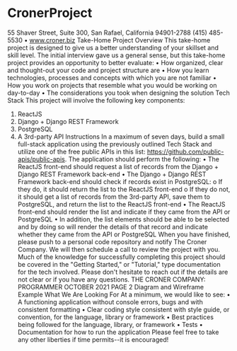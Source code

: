 # CronerProject

55 Shaver Street, Suite 300, San Rafael, California 94901-2788
(415) 485-5530 • www.croner.biz
Take-Home Project
Overview
This take-home project is designed to give us a better understanding of your skillset and skill level. The
initial interview gave us a general sense, but this take-home project provides an opportunity to better
evaluate:
• How organized, clear and thought-out your code and project structure are
• How you learn technologies, processes and concepts with which you are not familiar
• How you work on projects that resemble what you would be working on day-to-day
• The considerations you took when designing the solution
Tech Stack
This project will involve the following key components:
1. ReactJS
2. Django + Django REST Framework
3. PostgreSQL
4. A 3rd-party API
Instructions
In a maximum of seven days, build a small full-stack application using the previously outlined Tech
Stack and utilize one of the free public APIs in this list: https://github.com/public-apis/public-apis.
The application should perform the following:
• The ReactJS front-end should request a list of records from the Django + Django REST
Framework back-end
• The Django + Django REST Framework back-end should check if records exist in PostgreSQL:
o If they do, it should return the list to the ReactJS front-end
o If they do not, it should get a list of records from the 3rd-party API, save them to
PostgreSQL, and return the list to the ReactJS front-end
• The ReactJS front-end should render the list and indicate if they came from the API or
PostgreSQL
• In addition, the list elements should be able to be selected and by doing so will render the
details of that record and indicate whether they came from the API or PostgreSQL
When you have finished, please push to a personal code repository and notify The Croner Company.
We will then schedule a call to review the project with you.
Much of the knowledge for successfully completing this project should be covered in the
"Getting Started," or "Tutorial," type documentation for the tech involved.
Please don't hesitate to reach out if the details are not clear or if you have any questions.
THE CRONER COMPANY: PROGRAMMER
OCTOBER 2021
PAGE 2
Diagram and Wireframe Example
What We Are Looking For
At a minimum, we would like to see:
• A functioning application without console errors, bugs and with consistent formatting
• Clear coding style consistent with style guide, or convention, for the language, library or
framework
• Best practices being followed for the language, library, or framework
• Tests
• Documentation for how to run the application
Please feel free to take any other liberties if time permits--it is encouraged!
